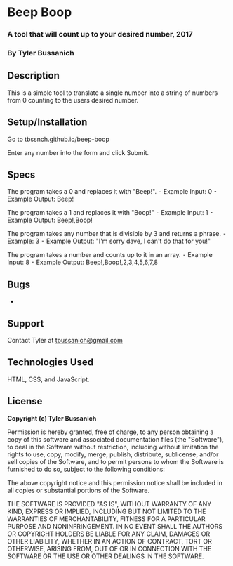 # Beep Boop
### A tool that will count up to your desired number, 2017
### **By Tyler Bussanich**

## Description

This is a simple tool to translate a single number into a string of numbers from 0 counting to the users desired number.

## Setup/Installation

Go to tbssnch.github.io/beep-boop

Enter any number into the form and click Submit.

## Specs

The program takes a 0 and replaces it with "Beep!".
⁃	Example Input: 0
⁃	Example Output: Beep!

The program takes a 1 and replaces it with "Boop!"
⁃	Example Input: 1
⁃	Example Output: Beep!,Boop!

The program takes any number that is divisible by 3 and returns a phrase.
⁃	Example: 3
⁃	Example Output: "I'm sorry dave, I can't do that for you!"

The program takes a number and counts up to it in an array.
⁃	Example Input: 8
⁃	Example Output: Beep!,Boop!,2,3,4,5,6,7,8



## Bugs

*

## Support

Contact Tyler at tbussanich@gmail.com

## Technologies Used

HTML, CSS, and JavaScript.


## License

**Copyright (c) Tyler Bussanich**

Permission is hereby granted, free of charge, to any person obtaining a copy
of this software and associated documentation files (the "Software"), to deal
in the Software without restriction, including without limitation the rights
to use, copy, modify, merge, publish, distribute, sublicense, and/or sell
copies of the Software, and to permit persons to whom the Software is
furnished to do so, subject to the following conditions:

The above copyright notice and this permission notice shall be included in all
copies or substantial portions of the Software.

THE SOFTWARE IS PROVIDED "AS IS", WITHOUT WARRANTY OF ANY KIND, EXPRESS OR
IMPLIED, INCLUDING BUT NOT LIMITED TO THE WARRANTIES OF MERCHANTABILITY,
FITNESS FOR A PARTICULAR PURPOSE AND NONINFRINGEMENT. IN NO EVENT SHALL THE
AUTHORS OR COPYRIGHT HOLDERS BE LIABLE FOR ANY CLAIM, DAMAGES OR OTHER
LIABILITY, WHETHER IN AN ACTION OF CONTRACT, TORT OR OTHERWISE, ARISING FROM,
OUT OF OR IN CONNECTION WITH THE SOFTWARE OR THE USE OR OTHER DEALINGS IN THE
SOFTWARE.

